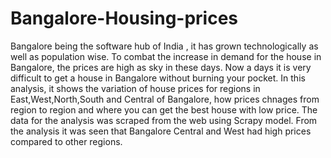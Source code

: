 # Bangalore-Housing-prices
Bangalore being the software hub of India , it has grown technologically as well as population wise. To combat the increase in demand for the house in Bangalore, the prices are high as sky in these days. Now a days it is very difficult to get a house in Bangalore without burning your pocket. 
In this analysis, it shows the variation of house prices for  regions in East,West,North,South and Central of Bangalore, how prices chnages from region to region and where you can get the best house with low price.
The data for the analysis was scraped from the web using Scrapy model.
From the analysis it was seen that Bangalore Central and West had high prices compared to other regions.

